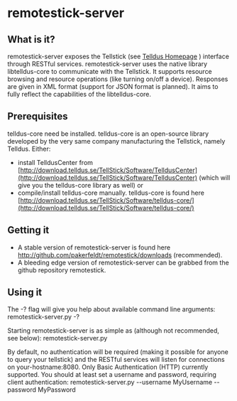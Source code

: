 # remotestick-server

## What is it?
remotestick-server exposes the Tellstick (see [Telldus Homepage](http://www.telldus.se) ) interface through RESTful services. remotestick-server uses the native library libtelldus-core to communicate with the Tellstick. It supports resource browsing and resource operations (like turning on/off a device). Responses are given in XML format (support for JSON format is planned). It aims to fully reflect the capabilities of the libtelldus-core.

## Prerequisites
telldus-core need be installed. telldus-core is an open-source library developed by the very same company manufacturing the Tellstick, namely Telldus.
Either:

 * install TelldusCenter from [http://download.telldus.se/TellStick/Software/TelldusCenter](http://download.telldus.se/TellStick/Software/TelldusCenter) (which will give you the telldus-core library as well) or 
 * compile/install telldus-core manually. telldus-core is found here [http://download.telldus.se/TellStick/Software/telldus-core/](http://download.telldus.se/TellStick/Software/telldus-core/)

## Getting it

 * A stable version of remotestick-server is found here http://github.com/pakerfeldt/remotestick/downloads (recommended).
 * A bleeding edge version of remotestick-server can be grabbed from the github repository remotestick.

## Using it
The -? flag will give you help about available command line arguments:
    remotestick-server.py -?

Starting remotestick-server is as simple as (although not recommended, see below):
    remotestick-server.py

By default, no authentication will be required (making it possible for anyone to query your tellstick) and the RESTful services will listen for connections on your-hostname:8080. Only Basic Authentication (HTTP) currently supported.
You should at least set a username and password, requiring client authentication:
    remotestick-server.py --username MyUsername --password MyPassword
